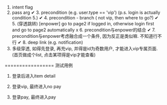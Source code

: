 1. intent flag
2. pass arg
✔ 3. precondition (e.g.  user.type == 'vip')
        (p.s. login is actually condition 5.)
✔ 4. precondition - branch ( not vip, then where to go?)
✔ 5. (穿透跳转) [enpower] go to page2 if logged in, otherwise login first and go to page2 automatically
x 6. precondition与enpower的结合
✔ 7. precondition与enpower考虑融合成一个条件, 因为反正是类似嘛. 不知道行不行
✔ 8. deep link  (e.g. notification)
9. 多级穿透, 如得先登录, 再充vip, 并得是id为奇数用户, 才能进入vip专属页面.
    (首页做成个list, 点击某项得是vip才能查看)




=================
测试用例
1. 登录后进入item detail

2. 登录vip, 最终进入no pay

3. 登录pay, 最终进入pay

